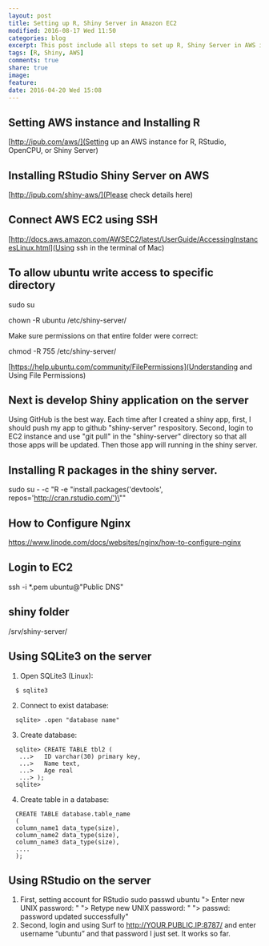 ```yaml
---
layout: post
title: Setting up R, Shiny Server in Amazon EC2
modified: 2016-08-17 Wed 11:50
categories: blog
excerpt: This post include all steps to set up R, Shiny Server in AWS instance. 
tags: [R, Shiny, AWS]
comments: true
share: true
image:
feature:
date: 2016-04-20 Wed 15:08
---
```


## Setting AWS instance and Installing R

[http://ipub.com/aws/](Setting up an AWS instance for R, RStudio, OpenCPU, or Shiny Server)

## Installing RStudio Shiny Server on AWS

[http://ipub.com/shiny-aws/](Please check details here)

## Connect AWS EC2 using SSH

[http://docs.aws.amazon.com/AWSEC2/latest/UserGuide/AccessingInstancesLinux.html](Using ssh in the terminal of Mac)

## To allow ubuntu write access to specific directory

sudo su

chown -R ubuntu /etc/shiny-server/

Make sure permissions on that entire folder were correct:

chmod -R 755 /etc/shiny-server/

[https://help.ubuntu.com/community/FilePermissions](Understanding and Using File Permissions)

## Next is develop Shiny application on the server

Using GitHub is the best way. Each time after I created a shiny app, first, I should push my app to github "shiny-server" respository. Second, login to EC2 instance and use "git pull" in the "shiny-server" directory so that all those apps will be updated. Then those app will running in the shiny server. 

## Installing R packages in the shiny server.

sudo su - -c "R -e \"install.packages('devtools', repos='http://cran.rstudio.com/')\""

## How to Configure Nginx

https://www.linode.com/docs/websites/nginx/how-to-configure-nginx

## Login to EC2

ssh -i *.pem ubuntu@"Public DNS"

## shiny folder

/srv/shiny-server/

## Using SQLite3 on the server
1. Open SQLite3 (Linux): 
```
  $ sqlite3
```
2. Connect to exist database: 
```
  sqlite> .open "database name"
```
3. Create database:
```
  sqlite> CREATE TABLE tbl2 (
   ...>   ID varchar(30) primary key,
   ...>   Name text,
   ...>   Age real
   ...> );
  sqlite>
```
4. Create table in a database:
```
  CREATE TABLE database.table_name
  (
  column_name1 data_type(size),
  column_name2 data_type(size),
  column_name3 data_type(size),
  ....
  );
```
  
## Using RStudio on the server

1. First, setting account for RStudio
    sudo passwd ubuntu
    "> Enter new UNIX password: "
    "> Retype new UNIX password: "
    "> passwd: password updated successfully"
2. Second, login and using
    Surf to http://YOUR.PUBLIC.IP:8787/ and enter username “ubuntu” and that password I just set. It works so far.
